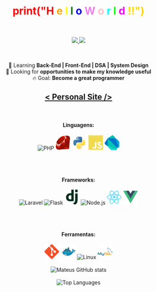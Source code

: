 <h1 align="center">
  <font color="red">print("H</font>
  <font color="orange">e</font>
  <font color="yellow">l</font>
  <font color="green">l</font>
  <font color="blue">o</font>
  <font color="indigo"> </font>
  <font color="violet">W</font>
  <font color="pink">o</font>
  <font color="cyan">r</font>
  <font color="lime">l</font>
  <font color="magenta">d</font>
  <font color="gold">!!")</font>
  <br><br>
</h1>

<div align="center">
  <a href="https://www.instagram.com/mah_san.an/" target="_blank">
    <img src="https://img.shields.io/badge/Instagram-%23E4405F.svg?style=for-the-badge&logo=Instagram&logoColor=white">
  </a>
  <a href="https://www.linkedin.com/in/mateus-dos-santos-de-andrade/" target="_blank">
    <img src="https://img.shields.io/badge/LinkedIn-0077B5?style=for-the-badge&logo=linkedin&logoColor=white">
  </a>

 <br><br> 📖 Learning **Back-End | Front-End | DSA | System Design**  
  🤝 Looking for **opportunities to make my knowledge useful**  
  🔥 Goal: **Become a great programmer**
  
</div>

<h2 align="center">
  <a href="https://mateus987.github.io/portfolio/" target="_blank"> &lt; Personal Site /&gt; </a>
</h2>

<div align="center"><br>

<!-- Linguagens -->
  <h4>Linguagens:</h4>
  <img height="55" width="55" src="https://upload.wikimedia.org/wikipedia/commons/thumb/3/31/Webysther_20160423_-_Elephpant.svg/2560px-Webysther_20160423_-_Elephpant.svg.png" alt="PHP">
  <img height="40" width="40" src="https://raw.githubusercontent.com/devicons/devicon/master/icons/ruby/ruby-original.svg" alt="Ruby">
  <img height="40" width="40" src="https://raw.githubusercontent.com/devicons/devicon/master/icons/python/python-original.svg" alt="Python">
  <img height="40" width="40" src="https://raw.githubusercontent.com/devicons/devicon/master/icons/javascript/javascript-plain.svg" alt="JavaScript">
  <img height="40" width="40" src="https://raw.githubusercontent.com/devicons/devicon/master/icons/dart/dart-original.svg" alt="Dart">


  
  <br><br>

  <!-- Frameworks -->
  <h4>Frameworks:</h4>
  <img height="40" width="40" src="https://cdn.jsdelivr.net/gh/devicons/devicon/icons/laravel/laravel-original.svg" alt="Laravel">
  <img height="40" width="40" src="https://encrypted-tbn0.gstatic.com/images?q=tbn:ANd9GcTmD38KsMgEwahtWc_Nfs5ZVktP9dBc36MUZA&s" alt="Flask">
  <img height="40" width="40" src="https://raw.githubusercontent.com/devicons/devicon/master/icons/django/django-plain.svg" alt="Django">
  <img height="40" width="40" src="https://www.svgrepo.com/show/354119/nodejs-icon.svg" alt="Node.js">
  <img height="40" width="40" src="https://raw.githubusercontent.com/devicons/devicon/master/icons/react/react-original.svg" alt="React">
  <img height="40" width="40" src="https://raw.githubusercontent.com/devicons/devicon/master/icons/vuejs/vuejs-original.svg" alt="Vue.js">


  <br><br>

  <!-- Ferramentas -->
  <h4>Ferramentas:</h4>

  <img height="40" width="40" src="https://raw.githubusercontent.com/devicons/devicon/master/icons/git/git-original.svg" alt="Git">
  <img height="40" width="40" src="https://raw.githubusercontent.com/devicons/devicon/master/icons/docker/docker-original.svg" alt="Docker">
  <img height="40" width="40" src="https://t.ctcdn.com.br/qqE37bdroiS85Drl1z1ncfxV5ys=/600x600/smart/i468900.jpeg" alt="Linux">
  <img height="40" width="40" src="https://raw.githubusercontent.com/devicons/devicon/master/icons/mysql/mysql-original-wordmark.svg" alt="MySQL">
  

</div>

<br>

<div align="center">
  <img
    src="https://github-readme-stats.vercel.app/api?username=Mateus987&show_icons=true&theme=tokyonight"
    alt="Mateus GitHub stats"
  />
  <br><br>
  <img
    src="https://github-readme-stats.vercel.app/api/top-langs/?username=Mateus987&layout=compact&theme=tokyonight"
    alt="Top Languages"
  />
</div>

<br>
